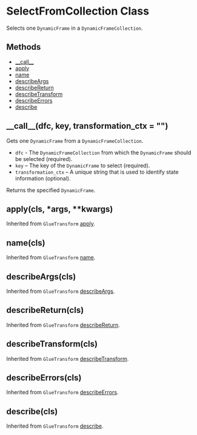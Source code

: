 # SelectFromCollection Class<a name="aws-glue-api-crawler-pyspark-transforms-SelectFromCollection"></a>

Selects one `DynamicFrame` in a `DynamicFrameCollection`\.

## Methods<a name="aws-glue-api-crawler-pyspark-transforms-SelectFromCollection-_methods"></a>
+ [\_\_call\_\_](#aws-glue-api-crawler-pyspark-transforms-SelectFromCollection-__call__)
+ [apply](#aws-glue-api-crawler-pyspark-transforms-SelectFromCollection-apply)
+ [name](#aws-glue-api-crawler-pyspark-transforms-SelectFromCollection-name)
+ [describeArgs](#aws-glue-api-crawler-pyspark-transforms-SelectFromCollection-describeArgs)
+ [describeReturn](#aws-glue-api-crawler-pyspark-transforms-SelectFromCollection-describeReturn)
+ [describeTransform](#aws-glue-api-crawler-pyspark-transforms-SelectFromCollection-describeTransform)
+ [describeErrors](#aws-glue-api-crawler-pyspark-transforms-SelectFromCollection-describeErrors)
+ [describe](#aws-glue-api-crawler-pyspark-transforms-SelectFromCollection-describe)

## \_\_call\_\_\(dfc, key, transformation\_ctx = ""\)<a name="aws-glue-api-crawler-pyspark-transforms-SelectFromCollection-__call__"></a>

Gets one `DynamicFrame` from a `DynamicFrameCollection`\.
+ `dfc` - The `DynamicFrameCollection` from which the `DynamicFrame` should be selected \(required\)\.
+ `key` – The key of the `DynamicFrame` to select \(required\)\.
+ `transformation_ctx` – A unique string that is used to identify state information \(optional\)\.

Returns the specified `DynamicFrame`\.

## apply\(cls, \*args, \*\*kwargs\)<a name="aws-glue-api-crawler-pyspark-transforms-SelectFromCollection-apply"></a>

Inherited from `GlueTransform` [apply](aws-glue-api-crawler-pyspark-transforms-GlueTransform.md#aws-glue-api-crawler-pyspark-transforms-GlueTransform-apply)\.

## name\(cls\)<a name="aws-glue-api-crawler-pyspark-transforms-SelectFromCollection-name"></a>

Inherited from `GlueTransform` [name](aws-glue-api-crawler-pyspark-transforms-GlueTransform.md#aws-glue-api-crawler-pyspark-transforms-GlueTransform-name)\.

## describeArgs\(cls\)<a name="aws-glue-api-crawler-pyspark-transforms-SelectFromCollection-describeArgs"></a>

Inherited from `GlueTransform` [describeArgs](aws-glue-api-crawler-pyspark-transforms-GlueTransform.md#aws-glue-api-crawler-pyspark-transforms-GlueTransform-describeArgs)\.

## describeReturn\(cls\)<a name="aws-glue-api-crawler-pyspark-transforms-SelectFromCollection-describeReturn"></a>

Inherited from `GlueTransform` [describeReturn](aws-glue-api-crawler-pyspark-transforms-GlueTransform.md#aws-glue-api-crawler-pyspark-transforms-GlueTransform-describeReturn)\.

## describeTransform\(cls\)<a name="aws-glue-api-crawler-pyspark-transforms-SelectFromCollection-describeTransform"></a>

Inherited from `GlueTransform` [describeTransform](aws-glue-api-crawler-pyspark-transforms-GlueTransform.md#aws-glue-api-crawler-pyspark-transforms-GlueTransform-describeTransform)\.

## describeErrors\(cls\)<a name="aws-glue-api-crawler-pyspark-transforms-SelectFromCollection-describeErrors"></a>

Inherited from `GlueTransform` [describeErrors](aws-glue-api-crawler-pyspark-transforms-GlueTransform.md#aws-glue-api-crawler-pyspark-transforms-GlueTransform-describeErrors)\.

## describe\(cls\)<a name="aws-glue-api-crawler-pyspark-transforms-SelectFromCollection-describe"></a>

Inherited from `GlueTransform` [describe](aws-glue-api-crawler-pyspark-transforms-GlueTransform.md#aws-glue-api-crawler-pyspark-transforms-GlueTransform-describe)\.